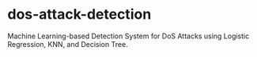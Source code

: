# dos-attack-detection
Machine Learning-based Detection System for DoS Attacks using Logistic Regression, KNN, and Decision Tree.
